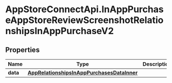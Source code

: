 # AppStoreConnectApi.InAppPurchaseAppStoreReviewScreenshotRelationshipsInAppPurchaseV2

## Properties

Name | Type | Description | Notes
------------ | ------------- | ------------- | -------------
**data** | [**AppRelationshipsInAppPurchasesDataInner**](AppRelationshipsInAppPurchasesDataInner.md) |  | [optional] 


